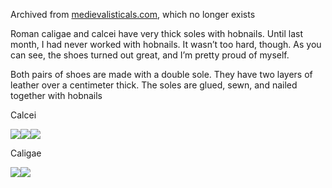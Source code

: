 Archived from [medievalisticals.com](http://web.archive.org/web/20220122105909/https://medievalisticals.com/roman-caligae-and-roman-calcei/), which no longer exists

Roman caligae and calcei have very thick soles with hobnails. Until last month, I had never worked with hobnails. It wasn’t too hard, though. As you can see, the shoes turned out great, and I’m pretty proud of myself.

Both pairs of shoes are made with a double sole. They have two layers of leather over a centimeter thick. The soles are glued, sewn, and nailed together with hobnails

Calcei 

<img src=/pix/calcei.avif><img src=/pix/calcei2.avif><img src=/pix/calcei3.avif>

Caligae

<img src=/pix/caligae.avif><img src=/pix/caligae2.avif>

